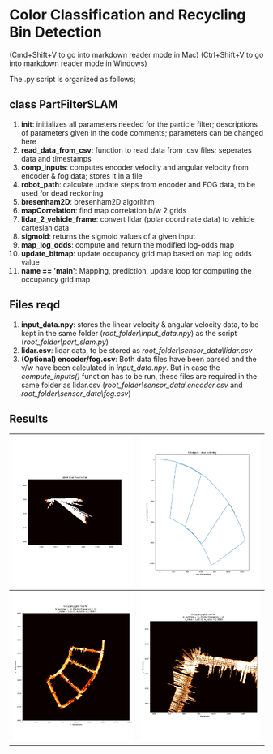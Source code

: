 # Color Classification and Recycling Bin Detection
(Cmd+Shift+V to go into markdown reader mode in Mac)
(Ctrl+Shift+V to go into markdown reader mode in Windows)

The .py script is organized as follows;

## class PartFilterSLAM 
1. **__init__**: initializes all parameters needed for the particle filter; descriptions of parameters given in the code comments; parameters can be changed here
2. **read_data_from_csv**: function to read data from .csv files; seperates data and timestamps
3. **comp_inputs**: computes encoder velocity and angular velocity from encoder & fog data; stores it in a file
4. **robot_path**: calculate update steps from encoder and FOG data, to be used for dead reckoning
5. **bresenham2D**: bresenham2D algorithm
6. **mapCorrelation**: find map correlation b/w 2 grids
7. **lidar_2_vehicle_frame**: convert lidar (polar coordinate data) to vehicle cartesian data
8. **sigmoid**: returns the sigmoid values of a given input
9. **map_log_odds**: compute and return the modified log-odds map
10. **update_bitmap**: update occupancy grid map based on map log odds value
11. **__name__ == '__main__'**: Mapping, prediction, update loop for computing the occupancy grid map

## Files reqd

1. **input_data.npy**: stores the linear velocity & angular velocity data, to be kept in the same folder (*root_folder\input_data.npy*) as the script (*root_folder\part_slam.py*)
2. **lidar.csv**: lidar data, to be stored as *root_folder\sensor_data\lidar.csv*
3. **(Optional) encoder/fog.csv**: Both data files have been parsed and the v/w have been calculated in *input_data.npy*. But in case the *compute_inputs()* function has to be run, these files are required in the same folder as lidar.csv (*root_folder\sensor_data\encoder.csv* and *root_folder\sensor_data\fog.csv*)

## Results

| ![Fig1](results/Figure_1.png) | ![Fig2](results/Figure_2.png) |
|-------------------------------|-------------------------------|
| ![Fig3](results/Figure_3.png) | ![Fig4](results/Figure_4.png) |
